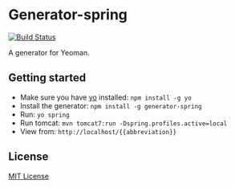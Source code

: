 # Generator-spring
[![Build Status](https://secure.travis-ci.org/countableSet/generator-spring.png?branch=master)](https://travis-ci.org/countableSet/generator-spring)

A generator for Yeoman.

## Getting started
- Make sure you have [yo](https://github.com/yeoman/yo) installed:
    `npm install -g yo`
- Install the generator: `npm install -g generator-spring`
- Run: `yo spring`
- Run tomcat: `mvn tomcat7:run -Dspring.profiles.active=local`
- View from: `http://localhost/{{abbreviation}}`

## License
[MIT License](http://en.wikipedia.org/wiki/MIT_License)
